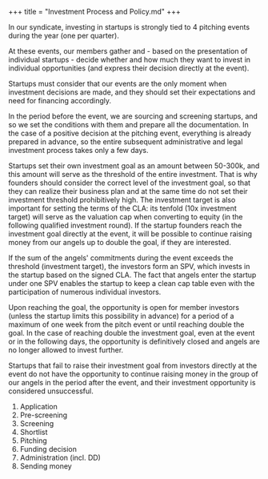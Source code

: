 +++
title = "Investment Process and Policy.md"
+++

In our syndicate, investing in startups is strongly tied to 4 pitching events during the year (one per quarter).

At these events, our members gather and - based on the presentation of individual startups - decide whether and how much they want to invest in individual opportunities (and express their decision directly at the event).

Startups must consider that our events are the only moment when investment decisions are made, and they should set their expectations and need for financing accordingly.

In the period before the event, we are sourcing and screening startups, and so we set the conditions with them and prepare all the documentation. In the case of a positive decision at the pitching event, everything is already prepared in advance, so the entire subsequent administrative and legal investment process takes only a few days.

Startups set their own investment goal as an amount between 50-300k, and this amount will serve as the threshold of the entire investment. That is why founders should consider the correct level of the investment goal, so that they can realize their business plan and at the same time do not set their investment threshold prohibitively high. The investment target is also important for setting the terms of the CLA: its tenfold (10x investment target) will serve as the valuation cap when converting to equity (in the following qualified investment round). If the startup founders reach the investment goal directly at the event, it will be possible to continue raising money from our angels up to double the goal, if they are interested.

If the sum of the angels' commitments during the event exceeds the threshold (investment target), the investors form an SPV, which invests in the startup based on the signed CLA. The fact that angels enter the startup under one SPV enables the startup to keep a clean cap table even with the participation of numerous individual investors.

Upon reaching the goal, the opportunity is open for member investors (unless the startup limits this possibility in advance) for a period of a maximum of one week from the pitch event or until reaching double the goal. In the case of reaching double the investment goal, even at the event or in the following days, the opportunity is definitively closed and angels are no longer allowed to invest further.

Startups that fail to raise their investment goal from investors directly at the event do not have the opportunity to continue raising money in the group of our angels in the period after the event, and their investment opportunity is considered unsuccessful.



1) Application
2) Pre-screening
3) Screening
4) Shortlist
5) Pitching
6) Funding decision
7) Administration (incl. DD)
8) Sending money
